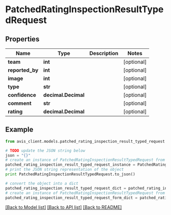 # PatchedRatingInspectionResultTypedRequest


## Properties

Name | Type | Description | Notes
------------ | ------------- | ------------- | -------------
**team** | **int** |  | [optional]
**reported_by** | **int** |  | [optional]
**image** | **int** |  | [optional]
**type** | **str** |  | [optional]
**confidence** | **decimal.Decimal** |  | [optional]
**comment** | **str** |  | [optional]
**rating** | **decimal.Decimal** |  | [optional]

## Example

```python
from avis_client.models.patched_rating_inspection_result_typed_request import PatchedRatingInspectionResultTypedRequest

# TODO update the JSON string below
json = "{}"
# create an instance of PatchedRatingInspectionResultTypedRequest from a JSON string
patched_rating_inspection_result_typed_request_instance = PatchedRatingInspectionResultTypedRequest.from_json(json)
# print the JSON string representation of the object
print PatchedRatingInspectionResultTypedRequest.to_json()

# convert the object into a dict
patched_rating_inspection_result_typed_request_dict = patched_rating_inspection_result_typed_request_instance.to_dict()
# create an instance of PatchedRatingInspectionResultTypedRequest from a dict
patched_rating_inspection_result_typed_request_form_dict = patched_rating_inspection_result_typed_request.from_dict(patched_rating_inspection_result_typed_request_dict)
```
[[Back to Model list]](../#documentation-for-models) [[Back to API list]](../#documentation-for-api-endpoints) [[Back to README]](../)
